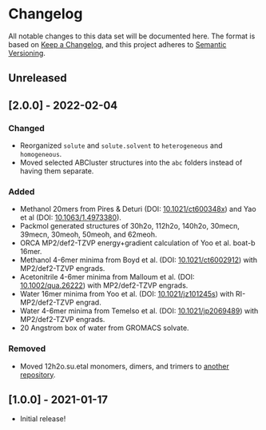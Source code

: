 # Changelog

All notable changes to this data set will be documented here.
The format is based on [Keep a Changelog](https://keepachangelog.com/en/1.0.0/),
and this project adheres to [Semantic Versioning](https://semver.org/spec/v2.0.0.html).

## Unreleased

## [2.0.0] - 2022-02-04

### Changed

- Reorganized ``solute`` and ``solute.solvent`` to ``heterogeneous`` and ``homogeneous``.
- Moved selected ABCluster structures into the ``abc`` folders instead of having them separate.

### Added

- Methanol 20mers from Pires & Deturi (DOI: [10.1021/ct600348x](https://doi.org/10.1021/ct600348x)) and Yao et al (DOI: [10.1063/1.4973380](https://doi.org/10.1063/1.4973380)).
- Packmol generated structures of 30h2o, 112h2o, 140h2o, 30mecn, 39mecn, 30meoh, 50meoh, and 62meoh.
- ORCA MP2/def2-TZVP energy+gradient calculation of Yoo et al. boat-b 16mer.
- Methanol 4-6mer minima from Boyd et al. (DOI: [10.1021/ct6002912](https://doi.org/10.1021/ct6002912)) with MP2/def2-TZVP engrads.
- Acetonitrile 4-6mer minima from Malloum et al. (DOI: [10.1002/qua.26222](https://doi.org/10.1002/qua.26222)) with MP2/def2-TZVP engrads.
- Water 16mer minima from Yoo et al. (DOI: [10.1021/jz101245s](https://doi.org/10.1021/jz101245s)) with RI-MP2/def2-TZVP engrad.
- Water 4-6mer minima from Temelso et al. (DOI: [10.1021/jp2069489](https://doi.org/10.1021/jp2069489)) with MP2/def2-TZVP engrads.
- 20 Angstrom box of water from GROMACS solvate.

### Removed

- Moved 12h2o.su.etal monomers, dimers, and trimers to [another repository](https://github.com/keithgroup/mbgdml-h2o-meoh-mecn-engrads).

## [1.0.0] - 2021-01-17

- Initial release!

